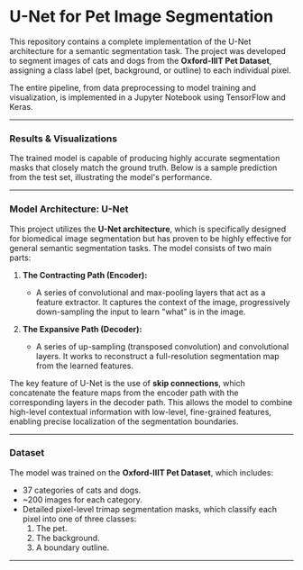 # U-Net for Pet Image Segmentation

This repository contains a complete implementation of the U-Net architecture for a semantic segmentation task. The project was developed to segment images of cats and dogs from the **Oxford-IIIT Pet Dataset**, assigning a class label (pet, background, or outline) to each individual pixel.

The entire pipeline, from data preprocessing to model training and visualization, is implemented in a Jupyter Notebook using TensorFlow and Keras.

---

### Results & Visualizations

The trained model is capable of producing highly accurate segmentation masks that closely match the ground truth. Below is a sample prediction from the test set, illustrating the model's performance.

---

### Model Architecture: U-Net

This project utilizes the **U-Net architecture**, which is specifically designed for biomedical image segmentation but has proven to be highly effective for general semantic segmentation tasks. The model consists of two main parts:

1.  **The Contracting Path (Encoder):**
    * A series of convolutional and max-pooling layers that act as a feature extractor. It captures the context of the image, progressively down-sampling the input to learn "what" is in the image.

2.  **The Expansive Path (Decoder):**
    * A series of up-sampling (transposed convolution) and convolutional layers. It works to reconstruct a full-resolution segmentation map from the learned features.

The key feature of U-Net is the use of **skip connections**, which concatenate the feature maps from the encoder path with the corresponding layers in the decoder path. This allows the model to combine high-level contextual information with low-level, fine-grained features, enabling precise localization of the segmentation boundaries.

---

### Dataset

The model was trained on the **Oxford-IIIT Pet Dataset**, which includes:
* 37 categories of cats and dogs.
* ~200 images for each category.
* Detailed pixel-level trimap segmentation masks, which classify each pixel into one of three classes:
    1.  The pet.
    2.  The background.
    3.  A boundary outline.

---
